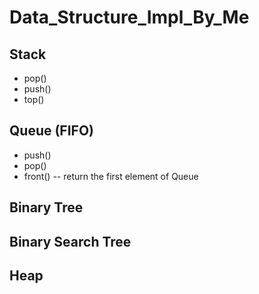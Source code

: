# Data_Structure_Impl_By_Me

## Stack
+ pop()
+ push()
+ top()

## Queue (FIFO)
+ push()
+ pop()
+ front() -- return the first element of Queue

## Binary Tree

## Binary Search Tree

## Heap


